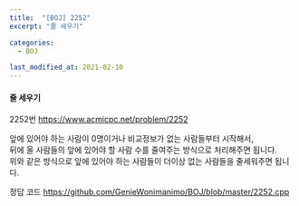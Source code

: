 ```yaml
---
title:  "[BOJ] 2252"
excerpt: "줄 세우기"

categories:
  - BOJ

last_modified_at: 2021-02-10
---
```


#### 줄 세우기

2252번 <https://www.acmicpc.net/problem/2252>

앞에 있어야 하는 사람이 0명이거나 비교정보가 없는 사람들부터 시작해서,<br>
뒤에 올 사람들의 앞에 있어야 할 사람 수를 줄여주는 방식으로 처리해주면 됩니다.<br>
위와 같은 방식으로 앞에 있어야 하는 사람들이 더이상 없는 사람들을 줄세워주면 됩니다.

정답 코드 <https://github.com/GenieWonimanimo/BOJ/blob/master/2252.cpp>